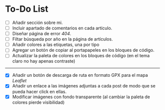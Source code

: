 
# To-Do List

- [ ] Añadir sección sobre mi.
- [ ] Incluir apartado de comentarios en cada artículo.
- [ ] Diseñar página de error *404*.
- [ ] Filtar búsqueda por año en la página de artículos.
- [ ] Añadir colores a las etiquetas, una por tipo
- [ ] Agregar un botón de copiar al portapapeles en los bloques de código.
- [ ] Actualizar la paleta de colores en los bloques de código (en el tema claro no hay apenas contraste)

---

- [x] Añadir un botón de descarga de ruta en formato GPX para el mapa *Leaflet*
- [x] Añadir un enlace a las imágenes adjuntas a cada post de modo que se pueda hacer click en ellas.
- [x] Modificar imágenes con fondo transparente (al cambiar la paleta de colores pierde visibilidad)